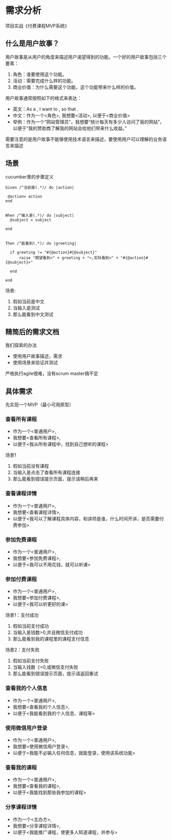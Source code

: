 # 需求分析

项目实战《付费课程MVP系统》

## 什么是用户故事？ 

用户故事是从用户的角度来描述用户渴望得到的功能。一个好的用户故事包括三个要素： 

1. 角色：谁要使用这个功能。
2. 活动：需要完成什么样的功能。
3. 商业价值：为什么需要这个功能，这个功能带来什么样的价值。

用户故事通常按照如下的格式来表达： 

- 英文：As a <Role>, I want to <Activity>, so that <Business Value>. 
- 中文：作为一个<角色>, 我想要<活动>, 以便于<商业价值> 
- 举例：作为一个“网站管理员”，我想要“统计每天有多少人访问了我的网站”，以便于“我的赞助商了解我的网站会给他们带来什么收益。” 

需要注意的是用户故事不能够使用技术语言来描述，要使用用户可以理解的业务语言来描述

## 场景

cucumber里的步骤定义

```
Given /^当前是(.*)/ do |action|

 @action= action
end


When /^输入是(.*)/ do |subject|
  @subject = subject

end


Then /^能看到(.*)/ do |greeting|

  if greeting != "#{@action}#{@subject}"    
      raise "期望看到<" + greeting + ">,实际看到<" + "#{@action}#{@subject}>"

  end

end
```

场景:

1. 假如当前是中文
1. 当输入是测试
1. 那么能看到中文测试

## 精简后的需求文档

我们探索的办法

- 使用用户故事描述，需求
- 使用场景来验证并测试

严格执行agile很难，没有scrum master搞不定

## 具体需求

先实现一个MVP（最小可用原型）

### 查看所有课程

- 作为一个<普通用户>,
- 我想要<查看所有课程>, 
- 以便于<我从所有课程中，找到自己想听的课程> 

场景1

1. 假如当前没有课程
1. 当输入是点击了查看所有课程连接
1. 那么能看到错误提示页面，提示请稍后再来

### 查看课程详情

- 作为一个<普通用户>,
- 我想要<查看课程详情>, 
- 以便于<我可以了解课程具体内容，和讲师是谁，什么时间开讲，是否需要付费参加> 

### 参加免费课程

- 作为一个<普通用户>,
- 我想要<参加免费课程>, 
- 以便于<我可以不用花钱，就可以听课> 

### 参加付费课程

- 作为一个<普通用户>,
- 我想要<参加付费课程>, 
- 以便于<我可以听更好的课>

场景1：支付成功

1. 假如当前支付成功
1. 当输入是钱数>0,并且微信支付成功
1. 那么能看到我的课程里的课程支付信息

场景2：支付失败

1. 假如当前支付失败
1. 当输入钱数《=0,或微信支付失败
1. 那么能看到错误提示页面，提示请返回重试

### 查看我的个人信息

- 作为一个<普通用户>,
- 我想要<查看我的个人信息>, 
- 以便于<我能看到我的个人信息、课程等> 

### 使用微信用户登录

- 作为一个<普通用户>,
- 我想要<使用微信用户登录>, 
- 以便于<我能不必输入任何信息，就能登录，使用该系统功能> 

### 查看我的课程

- 作为一个<普通用户>,
- 我想要<查看我的课程>, 
- 以便于<我能找到那些我参加的课程> 

### 分享课程详情

- 作为一个<主办方>,
- 我想要<分享课程详情>, 
- 以便于<我能推广课程，使更多人知道课程，并参与> 

